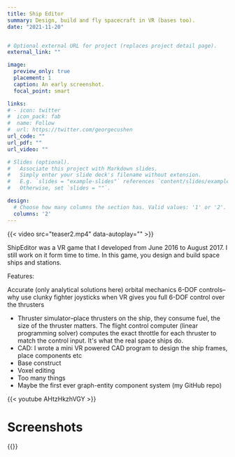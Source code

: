 ```yaml
---
title: Ship Editor
summary: Design, build and fly spacecraft in VR (bases too).
date: "2021-11-20"


# Optional external URL for project (replaces project detail page).
external_link: ""

image:
  preview_only: true
  placement: 1
  caption: An early screenshot.
  focal_point: smart

links:
# - icon: twitter
#  icon_pack: fab
#  name: Follow
#  url: https://twitter.com/georgecushen
url_code: ""
url_pdf: ""
url_video: ""

# Slides (optional).
#   Associate this project with Markdown slides.
#   Simply enter your slide deck's filename without extension.
#   E.g. `slides = "example-slides"` references `content/slides/example-slides.md`.
#   Otherwise, set `slides = ""`.

design:
  # Choose how many columns the section has. Valid values: '1' or '2'.
  columns: '2'
---
```


{{< video src="teaser2.mp4" data-autoplay="" >}}

ShipEditor was a VR game that I developed from June 2016 to August 2017. I still work on it form time to time. In this game, you design and build space ships and stations.

Features: 

Accurate (only analytical solutions here) orbital mechanics
6-DOF controls–why use clunky fighter joysticks when VR gives you full 6-DOF control over the thrusters
- Thruster simulator–place thrusters on the ship, they consume fuel, the size of the thruster matters. The flight control computer (linear programming solver) computes the exact throttle for each thruster to match the control input. It's what the real space ships do.
- CAD: I wrote a mini VR powered CAD program to design the ship frames, place components etc
- Base construct
- Voxel editing
- Too many things
- Maybe the first ever graph-entity component system (my GitHub repo)


{{< youtube AHtzHkzhVGY >}}

# Screenshots

{{<gallery album="projects/ship_editor">}}